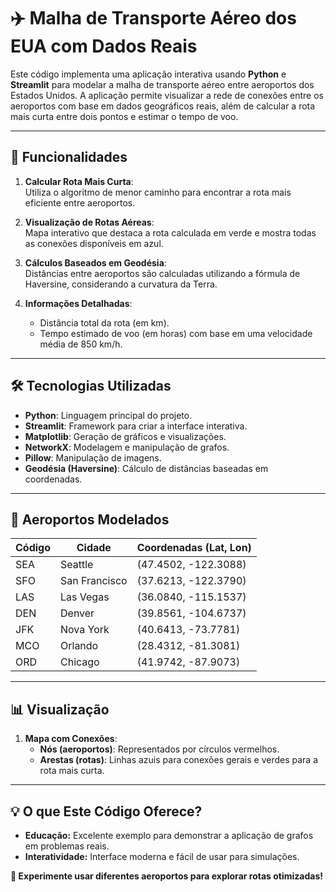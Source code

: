 # ✈️ **Malha de Transporte Aéreo dos EUA com Dados Reais**  

Este código implementa uma aplicação interativa usando **Python** e **Streamlit** para modelar a malha de transporte aéreo entre aeroportos dos Estados Unidos. A aplicação permite visualizar a rede de conexões entre os aeroportos com base em dados geográficos reais, além de calcular a rota mais curta entre dois pontos e estimar o tempo de voo.  

---

## 🚀 Funcionalidades

1. **Calcular Rota Mais Curta**:  
   Utiliza o algoritmo de menor caminho para encontrar a rota mais eficiente entre aeroportos.

2. **Visualização de Rotas Aéreas**:  
   Mapa interativo que destaca a rota calculada em verde e mostra todas as conexões disponíveis em azul.

3. **Cálculos Baseados em Geodésia**:  
   Distâncias entre aeroportos são calculadas utilizando a fórmula de Haversine, considerando a curvatura da Terra.

4. **Informações Detalhadas**:  
   - Distância total da rota (em km).  
   - Tempo estimado de voo (em horas) com base em uma velocidade média de 850 km/h.

---

## 🛠️ Tecnologias Utilizadas

- **Python**: Linguagem principal do projeto.
- **Streamlit**: Framework para criar a interface interativa.
- **Matplotlib**: Geração de gráficos e visualizações.
- **NetworkX**: Modelagem e manipulação de grafos.
- **Pillow**: Manipulação de imagens.
- **Geodésia (Haversine)**: Cálculo de distâncias baseadas em coordenadas.

---

## 📍 Aeroportos Modelados

| Código | Cidade                  | Coordenadas (Lat, Lon)      |
|--------|-------------------------|-----------------------------|
| SEA    | Seattle                | (47.4502, -122.3088)       |
| SFO    | San Francisco          | (37.6213, -122.3790)       |
| LAS    | Las Vegas              | (36.0840, -115.1537)       |
| DEN    | Denver                 | (39.8561, -104.6737)       |
| JFK    | Nova York              | (40.6413, -73.7781)        |
| MCO    | Orlando                | (28.4312, -81.3081)        |
| ORD    | Chicago                | (41.9742, -87.9073)        |

---

## 📊 Visualização

1. **Mapa com Conexões**:  
   - **Nós (aeroportos)**: Representados por círculos vermelhos.  
   - **Arestas (rotas)**: Linhas azuis para conexões gerais e verdes para a rota mais curta.  

---

## **💡 O que Este Código Oferece?**
- **Educação:** Excelente exemplo para demonstrar a aplicação de grafos em problemas reais.  
- **Interatividade:** Interface moderna e fácil de usar para simulações.  

**🚀 Experimente usar diferentes aeroportos para explorar rotas otimizadas!** 
